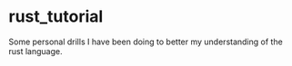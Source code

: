 # rust_tutorial

Some personal drills I have been doing to better my understanding of the rust language.
